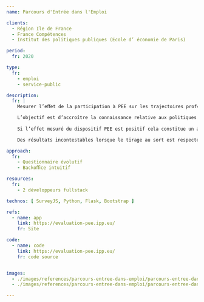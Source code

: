 ```yaml
---
name: Parcours d'Entrée dans l'Emploi

clients: 
  - Région Ile de France 
  - France Compétences
  - Institut des politiques publiques (Ecole d’ économie de Paris)

period: 
  fr: 2020

type:
  fr:
    - emploi 
    - service-public 

description:
  fr: |
    Mesurer l’eﬀet de la participation à PEE sur les trajectoires professionnelles des bénéﬁciaires du RSA et sur leur insertion sociale.

    L’objectif est d’accroître la connaissance relative aux politiques publiques d’insertion, visant spéciﬁquement  les personnes éloignées du marché du travail.
    
    Si l’effet mesuré du dispositif PEE est positif cela constitue un argument de taille pour pérenniser ce dispositif. 

    Des résultats incontestables lorsque le tirage au sort est respecté.

approach:
  fr: 
    - Questionnaire évolutif 
    - Backoﬃce intuitif

resources:
  fr: 
    - 2 développeurs fullstack

technos: [ SurveyJS, Python, Flask, Bootstrap ]

refs:
  - name: app
    link: https://evaluation-pee.ipp.eu/
    fr: Site

code:
  - name: code
    link: https://evaluation-pee.ipp.eu/
    fr: code source


images:
  - ./images/references/parcours-entree-dans-emploi/parcours-entree-dans-emploi-01.png
  - ./images/references/parcours-entree-dans-emploi/parcours-entree-dans-emploi-02.png

---
```

